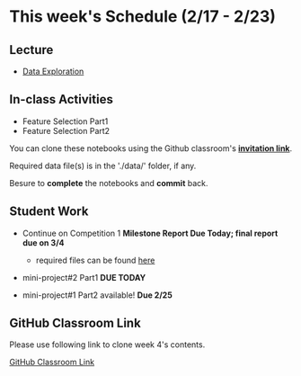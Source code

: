 # This week's Schedule (2/17 - 2/23)

## Lecture
+ [Data Exploration](https://docs.google.com/presentation/d/1uaYzABPwyQ-4R9RoNkET0bUEcl7wYDXmXAflEln1lyQ/edit?usp=sharing)

## In-class Activities
+ Feature Selection Part1
+ Feature Selection Part2

You can clone these notebooks using the Github classroom's __[invitation link](https://classroom.github.com/a/QFAZ8T1c)__.

Required data file(s) is in the './data/' folder, if any.

Besure to __complete__ the notebooks and __commit__ back.

## Student Work
+ Continue on Competition 1 __Milestone Report Due Today; final report due on 3/4__
  + required files can be found [here](https://github.com/fairfield-university-ba545/2019-Competition1)

+ mini-project#2 Part1  __DUE TODAY__
+ mini-project#1 Part2 available! __Due 2/25__

## GitHub Classroom Link
Please use following link to clone week 4's contents.

[GitHub Classroom Link](https://classroom.github.com/a/QFAZ8T1c)

